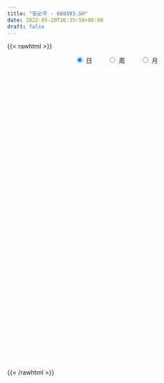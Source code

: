 ```yaml
---
title: "安必平 - 688393.SH"
date: 2022-05-20T16:35:50+08:00
draft: false
---
```

{{< rawhtml >}}
    <div style="text-align: center">
        <label style="padding: 1rem;"><input style="margin-right: .5rem" type="radio" name="period" value="D" checked onclick="period_change(this)">日</label>
        <label style="padding: 1rem;"><input style="margin-right: .5rem" type="radio" name="period" value="W" onclick="period_change(this)">周</label>
        <label style="padding: 1rem;"><input style="margin-right: .5rem" type="radio" name="period" value="M" onclick="period_change(this)">月</label>
    </div>
    <div id="chart" style="height: 700px;"></div> 
    <script type="text/javascript">
        const D_v = [3838.82,6417.49,5735.66,9301.72,6603.78,8529.31,6002.51,7431.58,8121.56,7974.97,11746.2,29240.18,14902.25,8249.45,11252.59,11112.0,10113.79,7709.75,6581.59,4297.38,5508.77,4275.82,5228.58,6597.8,4435.2,3046.28,3951.18,3215.76,4815.24,5522.55,2482.3,3957.58,3093.95,6239.78,4572.05,7272.42,4382.23,5320.45,7736.36,6260.09,3664.36,7976.81,6132.56,9658.09,4482.43,5614.35,6190.9,5105.91,6004.07,3197.39,11479.75,5083.15,5598.76,11121.19,4654.11,4645.16,5112.01,7894.4,5982.04,6797.92,5365.63,4302.94,4265.02,3076.07,3660.16,5054.84,5809.17,3904.35,3305.56,4457.99,4154.8,5356.44,8661.41,10537.13,12673.79,17208.93,10555.01,6984.37,5815.83,3990.0,7881.02,6370.67,8448.06,8560.89,5826.46,11306.53,6037.62,4982.18,3888.38,5621.16,4932.63,5855.81,3905.4,2753.42,3582.61,2962.67,4471.49,2273.94,3391.12,1857.9,2983.61,2638.71,2549.72,2404.1,1562.08,1673.99,2799.26,1650.73,2700.56,1993.02,1853.57,1455.07,8414.9,3689.82,10740.43,3493.24,2753.55,3100.66,2763.11,1976.37,2205.84,1611.4,1802.67,2502.68,2145.42,1781.38,4349.85,2940.07,2353.65,3075.53,2642.19,2655.14,3562.06,3039.69,22103.1,8305.23,6359.74,5751.77,6312.2,5199.22,4422.01,4527.32,6520.02,2453.13,4262.18,2938.01,2638.21,2721.88,3270.13,2390.08,6139.87,16295.41,5116.54,3742.93,4065.32,2892.36,4270.85,3813.91,4674.77,7592.9,8212.13,9050.14,7753.24,5433.74,8484.53,9222.48,41973.76,32003.74,21324.9,31015.24,20312.71,21098.52,8068.15,10261.95,7186.32,3494.33,8245.1,3254.81,4830.34,3462.9,3958.9,1924.95,2842.74,4337.31,4777.98,1746.16,1433.64,2755.39,2453.35,2339.15,2364.52,2310.34,2056.26,3627.26,4320.2,2346.22,2246.89,3416.08,4003.96,4016.19,2952.45,3774.68,4423.82,3447.18,8286.1,8221.98,5196.32,7020.82,4523.01,3069.07,5297.05,2655.07,1575.81,2459.48,2088.03,2589.22,2266.9,1451.09,2589.86,2129.15,3023.39,3346.98,2085.69,2707.48,2224.24,1353.42,1814.43,2121.52,1598.53,3371.12,2079.29,3681.89,2110.73,4561.66,13988.08,5734.83,4139.15,4039.03,3512.57,2727.38,3208.67,2700.1,6361.84,3689.71,11239.94,13773.04,5023.49,2314.85,2272.54,2342.63]
const D_histogram = [0.0,0.0056287179,0.0489007594,0.1083773736,0.1346002396,0.195236993,0.2281457389,0.2539446296,0.1794865874,0.0851037404,0.1288031279,0.2990126588,0.4037463097,0.4445590777,0.5286915141,0.4598128308,0.3492592506,0.2925761581,0.1824774964,0.0820666074,-0.0216885067,-0.1176478503,-0.1574099298,-0.2426918147,-0.3250156855,-0.4004292006,-0.3853481564,-0.361986114,-0.2519106047,-0.1746036941,-0.1233854898,-0.1602352683,-0.1768906653,-0.0901272139,-0.0531626203,0.027021782,0.0361356073,0.0625254161,0.1454873148,0.0985276494,0.0631215213,-0.0124896389,-0.1168644172,-0.2089536358,-0.2401500121,-0.2265810361,-0.2828282049,-0.3111864318,-0.389180933,-0.4006795275,-0.4553163065,-0.4562082161,-0.4544659121,-0.501801211,-0.4975021573,-0.4630837396,-0.4092723072,-0.2752496192,-0.1647737731,-0.056826821,0.006187484,0.0572624285,0.0646502839,0.0894892608,0.1149405972,0.1265755859,0.1639371253,0.1539668103,0.1605076987,0.1092590322,0.0563650841,0.0347020039,-0.0079196233,-0.0185781357,-0.0016647267,-0.0338933469,-0.0680595315,-0.0800640033,-0.087455739,-0.0680505106,-0.0648501929,-0.0529175847,-0.0335022472,0.0161332613,0.0562316691,0.0673304239,0.0614064862,0.068296232,0.0776652999,0.0715318259,0.0564719451,0.0282837303,0.0310921044,0.026013475,0.0464415556,0.0432490275,0.0183833635,0.0019867926,-0.0334481033,-0.0360348821,-0.0007951927,0.0323571148,0.0516808404,0.0857761068,0.1025772568,0.1137230548,0.0996825321,0.1018777047,0.0880620499,0.083012026,0.06525428,0.0730841132,0.1335485081,0.1290088573,-0.0354266557,-0.12691657,-0.1612887084,-0.1658916473,-0.1203350668,-0.0883069159,-0.0397642548,-0.0255464409,-0.0007658833,0.0381638881,0.0750083835,0.0989984454,0.1512539454,0.1715036677,0.1822189485,0.1500646185,0.1390155692,0.1376728785,0.1472121424,0.1608474116,0.2503289323,0.2730683795,0.2811467535,0.2846449691,0.272461709,0.2258974743,0.1540366287,0.052090757,-0.0615909959,-0.1084800331,-0.1070086723,-0.1122457402,-0.1180045623,-0.1033531847,-0.0903091543,-0.0837857486,-0.0632293499,0.0080427303,0.0487377434,0.0743284454,0.0895729363,0.0670797536,0.0723755241,0.073216329,0.0824006773,0.101812339,0.0910998539,0.1059644558,0.0791311629,0.0733884991,0.0753317971,0.1044997375,0.2428592774,0.2748597545,0.2114208857,0.2428794596,0.2162967117,0.0861737769,0.0200342093,-0.0775724767,-0.1770046472,-0.2360422049,-0.3644394788,-0.415312753,-0.4776337812,-0.4873168946,-0.4378194837,-0.3616389429,-0.286402568,-0.2068550357,-0.1705256684,-0.1539807915,-0.1301864245,-0.0876740502,-0.0449097294,-0.0003425241,0.0442763965,0.0448914654,0.0713597601,0.0469478417,0.046011861,0.0301101792,0.031433023,0.0390010774,0.0481088847,0.0367965065,0.0239092842,-0.0120311239,-0.064919146,-0.0700579946,0.0074654342,0.0375669187,-0.0494254673,-0.1137565749,-0.1111064319,-0.0682484326,0.0078095097,0.0597007104,0.0917057522,0.1043117843,0.0950470971,0.0515387468,0.027806,0.0258367588,0.0432261954,0.0553571775,0.0583885705,-0.0088526236,-0.0687054676,-0.1508764491,-0.1743294336,-0.1921227092,-0.1533184053,-0.1437445203,-0.1280897691,-0.1602001035,-0.1830137103,-0.2204426408,-0.2374770549,-0.3719948637,-0.5772910864,-0.6308602654,-0.6279437729,-0.5347762853,-0.4101299424,-0.2845884445,-0.1455091652,0.0039158135,0.1400110533,0.2212224646,0.3615834193,0.3247688506,0.2663216832,0.2333400393,0.2271405192,0.2375348053]
const D_fast = [0.0,0.0070358974,0.0625331288,0.1491040864,0.2089770122,0.3184230139,0.4083681945,0.4976532426,0.4680668473,0.3949599354,0.4708601048,0.7158228005,0.9214930287,1.0734455662,1.2897508811,1.3358254055,1.312586638,1.329047585,1.2645682974,1.1846740602,1.0754968195,0.9501255133,0.8710109514,0.7250561128,0.5614783206,0.3859575054,0.3047015105,0.2375670244,0.2846648825,0.3183208696,0.3386927014,0.2617841058,0.2009060425,0.2651376905,0.288811629,0.3757514768,0.393899204,0.4359203668,0.5552540942,0.5329263411,0.5133005933,0.4345670234,0.3009761408,0.1566485132,0.0654146339,0.0223383509,-0.1046158692,-0.210770704,-0.3860604384,-0.4977289148,-0.6661947705,-0.7811387341,-0.8930129081,-1.0657985098,-1.1858749953,-1.2672275126,-1.315734157,-1.2505238738,-1.181241471,-1.0875012241,-1.0229400481,-0.9575494965,-0.9339990701,-0.8867877779,-0.8326012923,-0.7893224071,-0.7109765864,-0.6824551988,-0.6357873858,-0.6597212943,-0.6985239713,-0.7115115505,-0.7561130836,-0.7714161298,-0.7549189025,-0.7956208594,-0.8468019269,-0.8788223995,-0.90807807,-0.9056854692,-0.9186976997,-0.9199944877,-0.9089547121,-0.8552858883,-0.8011295632,-0.7731982024,-0.7637705185,-0.7398067147,-0.7110213218,-0.6992718394,-0.7002137339,-0.7213310161,-0.710749616,-0.7093248766,-0.6772864071,-0.6696666784,-0.6899365015,-0.7058363742,-0.7496332959,-0.7612287953,-0.726187904,-0.6849463179,-0.6527023821,-0.597163089,-0.5547176248,-0.5151410631,-0.5042609527,-0.476596354,-0.4683964963,-0.4526935138,-0.4541376897,-0.4280368282,-0.3341853062,-0.3064727428,-0.4797649197,-0.6029839765,-0.677678292,-0.7237541427,-0.7082813289,-0.698329907,-0.6597283096,-0.6518971059,-0.6273080192,-0.5788372758,-0.5232406845,-0.4745010112,-0.3844320248,-0.3213063857,-0.2650363677,-0.2596745431,-0.2359697001,-0.2028941711,-0.1565518716,-0.1027047495,0.0493590043,0.1403655464,0.2187306087,0.2933900666,0.3493222337,0.3592323676,0.3258806792,0.2369574968,0.1078779949,0.0338689494,0.0085881422,-0.0247103608,-0.0599703234,-0.071157242,-0.0806905003,-0.0951135317,-0.0903644704,-0.0170817077,0.0357977413,0.0799705547,0.1176082796,0.1118850353,0.1352746868,0.154419574,0.1842040917,0.229068838,0.2411313164,0.2824870323,0.2754365302,0.2880409911,0.3088172384,0.3641101131,0.5631844724,0.6638998881,0.6533162408,0.7454946795,0.7729861096,0.664406619,0.6032756037,0.4862757985,0.3425924662,0.2245443573,0.0050372138,-0.1496642487,-0.3313937222,-0.4629060593,-0.5228635193,-0.5370927142,-0.5334569813,-0.5056232079,-0.5119252577,-0.5338755786,-0.5426278178,-0.522033956,-0.4904970676,-0.4460154933,-0.3903274737,-0.3784895383,-0.3341813037,-0.3468562616,-0.336289277,-0.3446634141,-0.3354823145,-0.3181639907,-0.2970289623,-0.2991422139,-0.3060521151,-0.3450003042,-0.4141181128,-0.43677146,-0.3573816727,-0.3178884585,-0.4172372114,-0.5100074626,-0.5351339277,-0.5093380365,-0.4313277167,-0.3645113384,-0.3095798587,-0.2708958804,-0.2563987934,-0.2870224569,-0.3038037038,-0.2993137552,-0.2711177699,-0.2451474933,-0.2275189577,-0.2969733077,-0.3740025186,-0.4938926124,-0.5609279553,-0.6267519082,-0.6262772057,-0.6526394507,-0.6690071417,-0.741167502,-0.8097345365,-0.9022741271,-0.978677805,-1.2061943297,-1.555813324,-1.7670975694,-1.9211670201,-1.9616936037,-1.9395797464,-1.8851853597,-1.7824833717,-1.6320794396,-1.4609814364,-1.3244644091,-1.0937075995,-1.0493299555,-1.0411967022,-1.0158433362,-0.9652577265,-0.8954797391]
const D_slow = [0.0,0.0014071795,0.0136323693,0.0407267128,0.0743767726,0.1231860209,0.1802224556,0.243708613,0.2885802599,0.309856195,0.3420569769,0.4168101417,0.5177467191,0.6288864885,0.761059367,0.8760125747,0.9633273874,1.0364714269,1.082090801,1.1026074528,1.0971853262,1.0677733636,1.0284208812,0.9677479275,0.8864940061,0.786386706,0.6900496669,0.5995531384,0.5365754872,0.4929245637,0.4620781912,0.4220193741,0.3777967078,0.3552649043,0.3419742493,0.3487296948,0.3577635966,0.3733949506,0.4097667794,0.4343986917,0.450179072,0.4470566623,0.417840558,0.365602149,0.305564646,0.248919387,0.1782123358,0.1004157278,0.0031204945,-0.0970493873,-0.210878464,-0.324930518,-0.438546996,-0.5639972988,-0.6883728381,-0.804143773,-0.9064618498,-0.9752742546,-1.0164676979,-1.0306744031,-1.0291275321,-1.014811925,-0.998649354,-0.9762770388,-0.9475418895,-0.915897993,-0.8749137117,-0.8364220091,-0.7962950845,-0.7689803264,-0.7548890554,-0.7462135544,-0.7481934602,-0.7528379942,-0.7532541758,-0.7617275125,-0.7787423954,-0.7987583962,-0.820622331,-0.8376349586,-0.8538475069,-0.867076903,-0.8754524648,-0.8714191495,-0.8573612323,-0.8405286263,-0.8251770047,-0.8081029467,-0.7886866218,-0.7708036653,-0.756685679,-0.7496147464,-0.7418417204,-0.7353383516,-0.7237279627,-0.7129157058,-0.708319865,-0.7078231668,-0.7161851926,-0.7251939132,-0.7253927113,-0.7173034326,-0.7043832225,-0.6829391958,-0.6572948816,-0.6288641179,-0.6039434849,-0.5784740587,-0.5564585462,-0.5357055397,-0.5193919697,-0.5011209414,-0.4677338144,-0.4354816001,-0.444338264,-0.4760674065,-0.5163895836,-0.5578624954,-0.5879462621,-0.6100229911,-0.6199640548,-0.626350665,-0.6265421358,-0.6170011638,-0.598249068,-0.5734994566,-0.5356859703,-0.4928100533,-0.4472553162,-0.4097391616,-0.3749852693,-0.3405670497,-0.303764014,-0.2635521611,-0.2009699281,-0.1327028332,-0.0624161448,0.0087450975,0.0768605247,0.1333348933,0.1718440505,0.1848667397,0.1694689908,0.1423489825,0.1155968144,0.0875353794,0.0580342388,0.0321959426,0.0096186541,-0.0113277831,-0.0271351206,-0.025124438,-0.0129400021,0.0056421092,0.0280353433,0.0448052817,0.0628991627,0.081203245,0.1018034143,0.1272564991,0.1500314625,0.1765225765,0.1963053672,0.214652492,0.2334854413,0.2596103756,0.320325195,0.3890401336,0.4418953551,0.5026152199,0.5566893979,0.5782328421,0.5832413944,0.5638482752,0.5195971134,0.4605865622,0.3694766925,0.2656485043,0.146240059,0.0244108353,-0.0850440356,-0.1754537713,-0.2470544133,-0.2987681722,-0.3413995893,-0.3798947872,-0.4124413933,-0.4343599059,-0.4455873382,-0.4456729692,-0.4346038701,-0.4233810038,-0.4055410637,-0.3938041033,-0.3823011381,-0.3747735933,-0.3669153375,-0.3571650682,-0.345137847,-0.3359387204,-0.3299613993,-0.3329691803,-0.3491989668,-0.3667134654,-0.3648471069,-0.3554553772,-0.367811744,-0.3962508878,-0.4240274957,-0.4410896039,-0.4391372265,-0.4242120489,-0.4012856108,-0.3752076647,-0.3514458905,-0.3385612038,-0.3316097038,-0.325150514,-0.3143439652,-0.3005046708,-0.2859075282,-0.2881206841,-0.305297051,-0.3430161633,-0.3865985217,-0.434629199,-0.4729588003,-0.5088949304,-0.5409173727,-0.5809673985,-0.6267208261,-0.6818314863,-0.7412007501,-0.834199466,-0.9785222376,-1.1362373039,-1.2932232472,-1.4269173185,-1.5294498041,-1.6005969152,-1.6369742065,-1.6359952531,-1.6009924898,-1.5456868736,-1.4552910188,-1.3740988061,-1.3075183854,-1.2491833755,-1.1923982457,-1.1330145444]
const D_data = [['2021-05-11', 33.9086, 33.9871, 33.536, 34.1341],['2021-05-12', 33.8302, 34.0753, 33.2026, 34.3205],['2021-05-13', 33.8302, 34.7029, 33.634, 34.7519],['2021-05-14', 34.8107, 35.252, 34.3793, 36.0757],['2021-05-17', 35.3501, 35.1736, 34.9971, 35.6933],['2021-05-18', 35.203, 35.9874, 34.8304, 36.164],['2021-05-19', 36.0855, 36.0855, 35.4285, 36.2522],['2021-05-20', 36.0757, 36.3797, 35.7031, 36.7425],['2021-05-21', 36.1541, 35.203, 35.1834, 36.6542],['2021-05-24', 35.2814, 34.644, 34.4479, 35.2814],['2021-05-25', 35.0951, 36.3699, 34.7029, 36.5268],['2021-05-26', 36.3699, 38.7625, 36.164, 39.5077],['2021-05-27', 38.6644, 39.0371, 38.6154, 39.4881],['2021-05-28', 39.6362, 39.0536, 38.4019, 39.6362],['2021-05-31', 39.5473, 40.4261, 39.0042, 40.8112],['2021-06-01', 40.4656, 39.0635, 39.0338, 40.4656],['2021-06-02', 39.1128, 38.5105, 38.313, 39.8534],['2021-06-03', 38.8857, 39.1326, 38.3031, 39.6954],['2021-06-04', 39.0042, 38.3525, 38.2143, 39.5868],['2021-06-07', 38.2636, 38.1649, 37.7798, 38.8857],['2021-06-08', 38.0168, 37.7502, 37.1478, 38.2538],['2021-06-09', 37.7502, 37.4045, 37.3749, 38.2636],['2021-06-10', 37.5724, 37.7798, 36.9898, 37.7798],['2021-06-11', 37.8588, 36.8516, 36.8417, 38.3031],['2021-06-15', 36.5356, 36.3381, 36.0419, 37.1676],['2021-06-16', 36.3381, 35.8246, 35.7654, 36.6343],['2021-06-17', 35.9036, 36.585, 35.7753, 36.8812],['2021-06-18', 36.6343, 36.585, 36.2789, 37.1676],['2021-06-21', 36.4171, 37.8687, 36.4171, 37.8884],['2021-06-22', 37.8687, 37.8687, 37.8588, 38.6092],['2021-06-23', 38.1155, 37.839, 37.5329, 38.1451],['2021-06-24', 37.6712, 36.7232, 36.6146, 37.8489],['2021-06-25', 36.7232, 36.7528, 36.4171, 36.9997],['2021-06-28', 36.8615, 38.1846, 36.6442, 38.2636],['2021-06-29', 38.1846, 37.8884, 37.7008, 38.9548],['2021-06-30', 37.5823, 38.787, 37.4835, 39.3005],['2021-07-01', 39.0832, 38.2143, 38.1254, 39.0931],['2021-07-02', 38.2143, 38.6191, 37.602, 38.6882],['2021-07-05', 38.5994, 39.7646, 38.5994, 39.8534],['2021-07-06', 39.7744, 38.392, 38.2241, 39.7942],['2021-07-07', 38.5895, 38.4414, 38.0464, 38.8067],['2021-07-08', 38.6092, 37.7205, 37.0096, 38.6882],['2021-07-09', 37.4144, 36.8812, 36.7528, 37.9674],['2021-07-12', 37.1083, 36.427, 36.2986, 37.4638],['2021-07-13', 36.5948, 36.7232, 36.348, 36.7528],['2021-07-14', 36.6541, 37.0886, 36.3875, 37.2959],['2021-07-15', 36.901, 35.9234, 35.5383, 37.0392],['2021-07-16', 35.9234, 35.8246, 35.6666, 36.1999],['2021-07-19', 35.5086, 34.6397, 34.462, 35.5185],['2021-07-20', 34.5804, 34.9063, 34.3533, 35.0445],['2021-07-21', 35.1433, 33.8201, 33.6029, 35.3013],['2021-07-22', 33.8201, 33.9386, 33.7707, 34.1361],['2021-07-23', 33.8695, 33.5535, 33.2573, 34.067],['2021-07-26', 33.6226, 32.3587, 31.8057, 33.6226],['2021-07-27', 32.1908, 32.3982, 31.9045, 32.6747],['2021-07-28', 32.0427, 32.3883, 31.3614, 32.5858],['2021-07-29', 32.3883, 32.3982, 32.2204, 32.8524],['2021-07-30', 32.5266, 33.5041, 32.2007, 33.5535],['2021-08-02', 33.4548, 33.5535, 33.0005, 33.8497],['2021-08-03', 33.5634, 33.8794, 33.277, 34.3435],['2021-08-04', 33.8794, 33.6127, 33.277, 33.8794],['2021-08-05', 33.4844, 33.6522, 33.4153, 34.146],['2021-08-06', 33.988, 33.1684, 32.8327, 33.988],['2021-08-09', 32.8327, 33.3955, 32.8327, 33.5436],['2021-08-10', 33.4548, 33.4844, 33.2671, 33.7707],['2021-08-11', 33.3461, 33.3758, 32.9314, 33.5041],['2021-08-12', 33.2178, 33.8201, 33.1585, 33.909],['2021-08-13', 33.8201, 33.3066, 33.198, 33.8201],['2021-08-16', 33.2671, 33.514, 32.9117, 33.6424],['2021-08-17', 33.5535, 32.6648, 32.5957, 33.5634],['2021-08-18', 32.7635, 32.3192, 32.1711, 32.7734],['2021-08-19', 32.1908, 32.4377, 32.1908, 32.8722],['2021-08-20', 32.2994, 31.9045, 31.7958, 32.961],['2021-08-23', 31.9835, 32.0427, 31.8156, 32.1809],['2021-08-24', 32.0921, 32.2896, 32.0625, 32.8228],['2021-08-25', 31.9143, 31.5095, 31.4897, 32.2402],['2021-08-26', 31.5095, 31.154, 31.075, 31.5589],['2021-08-27', 30.9368, 31.1343, 30.7886, 31.4601],['2021-08-30', 31.2132, 30.9565, 30.9071, 31.4107],['2021-08-31', 30.9664, 31.1441, 30.8084, 31.2527],['2021-09-01', 31.1935, 30.8281, 30.5122, 31.1935],['2021-09-02', 30.9269, 30.8084, 30.759, 31.0256],['2021-09-03', 30.8084, 30.8281, 30.6899, 31.0059],['2021-09-06', 30.8183, 31.2626, 30.8183, 31.3416],['2021-09-07', 31.2725, 31.2922, 31.2034, 31.4009],['2021-09-08', 31.1737, 30.996, 30.6208, 31.3021],['2021-09-09', 30.7294, 30.7294, 30.6109, 30.9071],['2021-09-10', 30.6504, 30.8281, 30.6405, 30.8973],['2021-09-13', 30.8479, 30.8479, 30.7788, 30.9861],['2021-09-14', 30.8183, 30.6109, 30.5912, 30.9269],['2021-09-15', 30.5912, 30.3838, 30.3542, 30.5912],['2021-09-16', 30.3838, 30.0283, 29.9493, 30.5517],['2021-09-17', 30.1764, 30.2653, 29.9197, 30.285],['2021-09-22', 30.0184, 30.0777, 29.9197, 30.2061],['2021-09-23', 30.1764, 30.364, 30.1271, 30.522],['2021-09-24', 30.5615, 30.0481, 30.0481, 30.5714],['2021-09-27', 30.0481, 29.6235, 29.5148, 30.1172],['2021-09-28', 29.6235, 29.5247, 29.3865, 29.6926],['2021-09-29', 29.6235, 29.031, 29.0211, 29.6235],['2021-09-30', 29.2285, 29.2087, 29.031, 29.3173],['2021-10-08', 29.347, 29.6531, 29.347, 29.8999],['2021-10-11', 29.8407, 29.7222, 29.5445, 29.8506],['2021-10-12', 29.7123, 29.6235, 29.5543, 29.9394],['2021-10-13', 29.5642, 29.9098, 29.5642, 29.9691],['2021-10-14', 29.8604, 29.8111, 29.6333, 29.8901],['2021-10-15', 29.8802, 29.8111, 29.663, 29.8901],['2021-10-18', 29.8506, 29.4852, 29.2877, 29.8506],['2021-10-19', 29.4852, 29.6531, 29.426, 29.8703],['2021-10-20', 29.6235, 29.4161, 29.2877, 29.8012],['2021-10-21', 29.347, 29.4655, 29.1495, 29.4852],['2021-10-22', 29.4161, 29.2285, 29.1594, 29.426],['2021-10-25', 29.2384, 29.505, 29.1495, 29.584],['2021-10-26', 29.4951, 30.364, 29.4161, 30.4529],['2021-10-27', 30.285, 29.7419, 29.4062, 30.285],['2021-10-28', 29.6235, 27.2536, 27.1943, 29.6235],['2021-10-29', 27.2536, 27.3424, 27.1647, 27.5399],['2021-11-01', 27.1647, 27.5301, 27.1647, 27.8263],['2021-11-02', 27.4807, 27.5893, 27.2536, 28.1028],['2021-11-03', 27.5992, 28.1324, 27.5992, 28.4188],['2021-11-04', 27.9448, 28.004, 27.9053, 28.241],['2021-11-05', 28.1423, 28.2904, 27.9645, 28.5866],['2021-11-08', 28.2805, 27.9152, 27.6584, 28.2805],['2021-11-09', 27.9349, 28.0534, 27.7473, 28.1917],['2021-11-10', 28.3003, 28.3299, 27.9547, 28.4089],['2021-11-11', 28.4879, 28.4681, 28.3694, 28.5768],['2021-11-12', 28.5669, 28.4583, 28.3595, 28.5866],['2021-11-15', 28.5669, 29.0409, 28.5669, 29.2285],['2021-11-16', 29.1297, 28.8927, 28.873, 29.2581],['2021-11-17', 28.7051, 28.9322, 28.7051, 29.1791],['2021-11-18', 28.9619, 28.4089, 28.399, 29.1692],['2021-11-19', 28.478, 28.6163, 28.3595, 28.7446],['2021-11-22', 28.5965, 28.7644, 28.4385, 28.9026],['2021-11-23', 28.7644, 28.9915, 28.6558, 29.0902],['2021-11-24', 28.9915, 29.189, 28.7545, 29.2285],['2021-11-25', 29.2877, 30.5517, 29.0804, 30.9861],['2021-11-26', 30.601, 30.2061, 30.0086, 30.7096],['2021-11-29', 29.8012, 30.3147, 29.7814, 30.8676],['2021-11-30', 30.2159, 30.5122, 30.1172, 30.6603],['2021-12-01', 30.5615, 30.522, 30.1764, 30.7689],['2021-12-02', 31.1046, 30.1468, 29.9691, 31.1046],['2021-12-03', 30.0678, 29.6827, 29.5247, 30.3147],['2021-12-06', 29.7321, 28.9421, 28.9224, 29.8901],['2021-12-07', 28.9322, 28.2312, 28.1522, 29.2285],['2021-12-08', 28.5076, 28.5866, 28.241, 28.794],['2021-12-09', 28.6163, 29.0014, 28.6163, 29.11],['2021-12-10', 29.0014, 28.8335, 28.8137, 29.1199],['2021-12-13', 28.8335, 28.715, 28.636, 29.0211],['2021-12-14', 28.9224, 28.9125, 28.6656, 29.0804],['2021-12-15', 29.1297, 28.8927, 28.6656, 29.1297],['2021-12-16', 28.8927, 28.794, 28.6854, 28.8927],['2021-12-17', 28.9125, 28.9816, 28.6656, 29.2384],['2021-12-20', 28.9816, 29.8407, 28.9816, 30.3443],['2021-12-21', 29.8012, 29.7814, 29.2778, 29.9394],['2021-12-22', 29.6235, 29.8209, 29.6235, 29.9888],['2021-12-23', 29.8308, 29.8703, 29.5148, 30.0086],['2021-12-24', 29.8604, 29.4457, 29.3272, 30.0974],['2021-12-27', 29.4457, 29.8111, 29.3272, 29.9789],['2021-12-28', 29.8703, 29.8407, 29.6235, 29.9691],['2021-12-29', 29.9197, 30.0481, 29.7716, 30.1962],['2021-12-30', 29.9592, 30.3443, 29.9197, 30.5418],['2021-12-31', 30.2752, 30.0876, 29.9197, 30.601],['2022-01-04', 30.1172, 30.522, 30.1172, 30.759],['2022-01-05', 30.601, 30.0678, 29.7222, 30.6307],['2022-01-06', 29.9197, 30.3344, 29.8901, 30.4628],['2022-01-07', 30.3443, 30.5122, 30.2752, 30.8084],['2022-01-10', 30.5122, 31.0454, 30.4529, 31.0948],['2022-01-11', 31.0355, 33.0499, 30.7195, 33.4449],['2022-01-12', 32.5167, 32.4377, 32.0921, 33.1881],['2022-01-13', 32.5562, 31.4107, 31.4009, 32.9808],['2022-01-14', 31.3811, 32.7635, 31.3021, 33.1783],['2022-01-17', 32.6253, 32.3093, 31.9538, 33.0302],['2022-01-18', 32.2402, 30.7886, 30.7491, 32.2402],['2022-01-19', 30.7886, 31.1836, 30.6307, 31.2034],['2022-01-20', 31.2034, 30.4035, 30.1764, 31.312],['2022-01-21', 30.4035, 29.8209, 29.7419, 30.6603],['2022-01-24', 30.1468, 29.8012, 29.6827, 30.1468],['2022-01-25', 29.6728, 28.241, 28.1917, 29.9098],['2022-01-26', 28.2509, 28.4583, 28.1423, 28.5768],['2022-01-27', 28.3398, 27.6782, 27.5992, 28.4879],['2022-01-28', 27.925, 27.7671, 27.5202, 28.1225],['2022-02-07', 27.7769, 28.241, 27.7769, 28.8335],['2022-02-08', 28.3891, 28.5768, 28.1028, 28.636],['2022-02-09', 28.5175, 28.6854, 28.4188, 28.7051],['2022-02-10', 28.6854, 28.9224, 28.5076, 28.9619],['2022-02-11', 28.7841, 28.4978, 28.1719, 28.8829],['2022-02-14', 28.2707, 28.2114, 28.0633, 28.4978],['2022-02-15', 28.2608, 28.241, 28.0633, 28.3398],['2022-02-16', 28.3299, 28.5076, 28.162, 28.8236],['2022-02-17', 28.5076, 28.6261, 28.4089, 28.7348],['2022-02-18', 28.5175, 28.8039, 28.4484, 28.8137],['2022-02-21', 28.8927, 29.0014, 28.7249, 29.0014],['2022-02-22', 28.8236, 28.5471, 28.4385, 28.9816],['2022-02-23', 28.4484, 28.9322, 28.4385, 28.9717],['2022-02-24', 28.9322, 28.2904, 27.9448, 29.0606],['2022-02-25', 27.9744, 28.4978, 27.9744, 28.7348],['2022-02-28', 28.2213, 28.241, 27.8757, 28.4583],['2022-03-01', 28.241, 28.3891, 28.1225, 28.5274],['2022-03-02', 28.4188, 28.4681, 28.083, 28.478],['2022-03-03', 28.4978, 28.5175, 28.3694, 28.7348],['2022-03-04', 28.3398, 28.241, 28.1028, 28.8137],['2022-03-07', 28.1028, 28.1324, 27.8362, 28.3694],['2022-03-08', 28.0139, 27.6683, 27.3721, 28.0435],['2022-03-09', 27.7078, 27.1351, 26.3649, 27.7276],['2022-03-10', 27.3622, 27.4708, 27.2536, 27.7769],['2022-03-11', 26.8685, 28.6261, 26.8685, 28.7841],['2022-03-14', 29.2285, 28.2904, 28.0238, 29.2285],['2022-03-15', 27.6387, 26.6117, 26.6019, 28.0337],['2022-03-16', 27.0363, 26.3649, 25.1009, 27.0363],['2022-03-17', 26.3649, 26.8882, 26.355, 27.1351],['2022-03-18', 26.5229, 27.3819, 26.4932, 27.4511],['2022-03-21', 27.1055, 28.0337, 27.1055, 28.3003],['2022-03-22', 27.7374, 28.0435, 27.7374, 28.4089],['2022-03-23', 27.7868, 28.0238, 27.7769, 28.1324],['2022-03-24', 27.7769, 27.925, 27.5992, 28.1225],['2022-03-25', 28.2015, 27.6881, 27.4313, 28.2015],['2022-03-28', 27.3918, 27.1252, 26.8685, 27.7868],['2022-03-29', 27.4017, 27.1746, 26.9672, 27.7276],['2022-03-30', 27.4511, 27.3523, 26.8586, 27.4511],['2022-03-31', 27.3918, 27.6189, 27.3128, 27.7769],['2022-04-01', 27.303, 27.6288, 27.1548, 27.6387],['2022-04-06', 27.5992, 27.5597, 27.3622, 27.9448],['2022-04-07', 27.4412, 26.4834, 26.4636, 27.6486],['2022-04-08', 26.3747, 26.1575, 25.802, 26.6611],['2022-04-11', 26.1575, 25.3577, 25.1799, 26.2464],['2022-04-12', 25.3577, 25.6243, 25.0713, 25.9008],['2022-04-13', 25.6737, 25.3774, 25.2589, 25.7428],['2022-04-14', 25.4268, 25.9403, 25.3774, 25.9699],['2022-04-15', 25.8712, 25.5157, 25.1306, 25.8712],['2022-04-18', 25.1207, 25.4762, 25.1207, 25.6045],['2022-04-19', 25.5157, 24.6368, 24.5085, 25.5157],['2022-04-20', 24.7652, 24.3801, 24.1135, 24.7652],['2022-04-21', 24.4788, 23.7778, 23.6988, 24.4788],['2022-04-22', 23.7778, 23.6, 23.205, 23.995],['2022-04-25', 23.5013, 21.3585, 21.2499, 23.5506],['2022-04-26', 21.477, 19.038, 18.7615, 21.556],['2022-04-27', 19.1565, 19.6009, 18.3764, 19.6009],['2022-04-28', 19.6009, 19.4922, 19.0479, 19.9366],['2022-04-29', 19.4922, 20.2229, 19.4922, 20.3414],['2022-05-05', 20.2328, 20.6179, 20.1933, 21.2301],['2022-05-06', 20.5389, 20.8055, 20.4204, 21.2301],['2022-05-09', 20.2427, 21.2894, 20.2427, 21.5856],['2022-05-10', 21.2301, 21.9115, 21.2005, 21.951],['2022-05-11', 21.9905, 22.346, 21.5856, 22.9582],['2022-05-12', 22.03, 22.1682, 21.951, 22.5829],['2022-05-13', 22.2571, 23.5309, 21.9806, 23.8074],['2022-05-16', 23.5309, 21.6646, 21.6054, 23.5309],['2022-05-17', 21.9115, 21.1808, 20.7957, 21.9115],['2022-05-18', 21.21, 21.27, 21.1, 21.49],['2022-05-19', 20.99, 21.51, 20.94, 21.51],['2022-05-20', 21.51, 21.75, 21.26, 21.75]]
const W_v = [240108.1,269268.52,87422.16,59826.63,65247.76,46926.37,16730.15,6240.98,54399.16,87713.27,69451.67,51925.07,55621.86,38559.76,37787.6,22798.82,24962.35,19592.46,27641.32,13989.11,25041.65,21823.82,27912.51,27542.78,16228.24,11798.09,9357.5,29202.17,15602.67,16822.51,15272.89,13237.25,11900.19,15993.57,33649.7,50926.45,79693.89,18772.65,31466.9,36688.74,72113.05,46769.72,25908.35,14648.42,19871.62,27786.93,31770.18,31051.68,31363.12,33426.87,26713.55,21504.59,25936.2,57959.23,32505.58,36713.68,24203.38,9298.7,11994.45,2983.61,10828.6,10997.14,27793.46,12799.53,9843.55,15361.29,39665.22,28044.94,20700.66,17160.17,32112.56,28564.56,30721.65,135540.12,66927.65,23287.48,17841.88,10727.69,14678.58,16029.34,22884.23,28031.2,14075.44,11026.22,8456.06,10221.09,12841.56,32462.75,6239.95,27200.26,25726.55]
const W_histogram = [0.0,-0.3998750997,-0.7450325927,-1.1919259334,-1.2327558789,-1.28696274,-1.3688148005,-1.260330263,-0.9083253828,-0.5502379787,-0.3798161661,-0.2312116142,-0.0334602585,0.0064603284,-0.1579023788,-0.1559755389,-0.3499441209,-0.4861477331,-0.7124377327,-0.7520388408,-0.8410514371,-0.8042625933,-0.4928501251,-0.4900984886,-0.4351470067,-0.2617640255,-0.075828525,-0.0480485691,0.065737392,0.1096740926,0.152326315,0.2310233032,0.2744620729,0.3873938023,0.5358285298,0.6893830229,0.8408971723,0.7140687185,0.7081655521,0.6891425255,0.9101861098,0.9775579663,0.891810197,0.7913225791,0.7127828455,0.758886529,0.6489561804,0.4889893259,0.2274252274,0.0571589224,-0.065359327,-0.1211352533,-0.230176774,-0.3260369994,-0.3782557927,-0.3799804962,-0.3850165994,-0.3689313077,-0.3793172337,-0.3229567012,-0.2452565892,-0.2049587828,-0.2729356768,-0.2237258778,-0.1529196317,-0.0725721916,0.1010830763,0.1890287109,0.1974203228,0.2187045077,0.2666216652,0.3394590535,0.4094564291,0.5896468542,0.4966517795,0.2928934512,0.2074249312,0.173008829,0.1329320462,0.0942513815,0.0992232214,0.0270907039,0.0092931356,0.0031381016,-0.085514654,-0.1680964021,-0.3234580847,-0.6088184118,-0.706613887,-0.5433617405,-0.5113910564]
const W_fast = [0.0,-0.4998438746,-1.0312595158,-1.7761343398,-2.1251532551,-2.5011008011,-2.9251565617,-3.13175459,-3.0068310555,-2.7863031461,-2.710835375,-2.6200337267,-2.4306474355,-2.3891117666,-2.5929500685,-2.6300171133,-2.9114717255,-3.169212271,-3.5736117038,-3.8012225221,-4.1004979777,-4.2647747822,-4.0765748453,-4.1963478309,-4.2501831007,-4.1422411258,-3.9752627566,-3.959494943,-3.8292746339,-3.7579194101,-3.677185609,-3.5407327949,-3.428678507,-3.218898327,-2.9365064671,-2.6106062183,-2.2488677758,-2.19717905,-2.0260408283,-1.8727782235,-1.4241881118,-1.1124267638,-0.9752219838,-0.8778789569,-0.7782229791,-0.5423976634,-0.4900889669,-0.52780849,-0.7325162816,-0.888492856,-1.0273509372,-1.1134106768,-1.2799963909,-1.4573658663,-1.6041486077,-1.7008684352,-1.8021586883,-1.8783062235,-1.9835214579,-2.0079001007,-1.991514136,-2.0024560253,-2.1386668386,-2.1453885089,-2.1128121708,-2.0506077786,-1.8516817416,-1.7164789293,-1.6587322366,-1.5827719249,-1.468199351,-1.3104971994,-1.1381357165,-0.8105335779,-0.7793657077,-0.9099006732,-0.9435129604,-0.9346768553,-0.9415206265,-0.9566384458,-0.9268608006,-0.9922206421,-1.0076949265,-1.0130654351,-1.1230968543,-1.2477027029,-1.4839289067,-1.9214938367,-2.1959427837,-2.1685310723,-2.2644081523]
const W_slow = [0.0,-0.0999687749,-0.2862269231,-0.5842084064,-0.8923973762,-1.2141380612,-1.5563417613,-1.871424327,-2.0985056727,-2.2360651674,-2.3310192089,-2.3888221125,-2.3971871771,-2.395572095,-2.4350476897,-2.4740415744,-2.5615276046,-2.6830645379,-2.8611739711,-3.0491836813,-3.2594465406,-3.4605121889,-3.5837247202,-3.7062493423,-3.815036094,-3.8804771004,-3.8994342316,-3.9114463739,-3.8950120259,-3.8675935027,-3.829511924,-3.7717560982,-3.7031405799,-3.6062921293,-3.4723349969,-3.2999892412,-3.0897649481,-2.9112477685,-2.7342063805,-2.5619207491,-2.3343742216,-2.08998473,-1.8670321808,-1.669201536,-1.4910058246,-1.3012841924,-1.1390451473,-1.0167978158,-0.959941509,-0.9456517784,-0.9619916102,-0.9922754235,-1.049819617,-1.1313288668,-1.225892815,-1.3208879391,-1.4171420889,-1.5093749158,-1.6042042242,-1.6849433995,-1.7462575468,-1.7974972425,-1.8657311617,-1.9216626312,-1.9598925391,-1.978035587,-1.9527648179,-1.9055076402,-1.8561525595,-1.8014764326,-1.7348210163,-1.6499562529,-1.5475921456,-1.4001804321,-1.2760174872,-1.2027941244,-1.1509378916,-1.1076856843,-1.0744526728,-1.0508898274,-1.026084022,-1.019311346,-1.0169880621,-1.0162035367,-1.0375822003,-1.0796063008,-1.160470822,-1.3126754249,-1.4893288967,-1.6251693318,-1.7530170959]
const W_data = [['2020-08-21', 68.2487, 55.2167, 54.9716, 72.5632],['2020-08-28', 54.2263, 48.9508, 48.0486, 58.2271],['2020-09-04', 49.2057, 47.1269, 46.8033, 50.4118],['2020-09-11', 47.0779, 42.8613, 41.1944, 47.578],['2020-09-18', 43.0084, 45.5481, 42.8123, 48.1271],['2020-09-25', 45.303, 43.9596, 43.6164, 46.0875],['2020-09-30', 43.9792, 41.9788, 41.871, 44.6166],['2020-10-09', 42.3612, 43.1359, 42.3612, 43.3418],['2020-10-16', 43.4889, 46.2836, 42.5574, 46.4307],['2020-10-23', 46.0875, 47.3916, 44.1067, 48.9802],['2020-10-30', 47.0975, 45.7737, 45.607, 49.5097],['2020-11-06', 45.7737, 45.7835, 43.2045, 47.3916],['2020-11-13', 45.9404, 46.8915, 45.4109, 48.8331],['2020-11-20', 46.8915, 45.2049, 44.3322, 47.2838],['2020-11-27', 45.303, 41.9004, 41.7435, 45.6952],['2020-12-04', 42.1259, 43.0673, 41.6944, 43.989],['2020-12-11', 43.1457, 39.5274, 39.4685, 43.1457],['2020-12-18', 39.6548, 38.6448, 38.4095, 40.253],['2020-12-25', 38.4389, 35.654, 35.3795, 39.6156],['2020-12-31', 35.7227, 36.262, 34.4283, 36.4483],['2021-01-08', 36.6542, 34.2028, 33.6144, 37.6544],['2021-01-15', 34.0067, 34.497, 32.3593, 34.8402],['2021-01-22', 34.6146, 37.8604, 34.0753, 38.1938],['2021-01-29', 37.8211, 33.9282, 33.5458, 38.3703],['2021-02-05', 33.9282, 33.8302, 33.536, 36.0855],['2021-02-10', 33.634, 35.1049, 32.8594, 35.4187],['2021-02-19', 35.3991, 35.5462, 34.8107, 35.7913],['2021-02-26', 35.5462, 33.536, 33.1438, 36.2032],['2021-03-05', 33.3595, 34.4479, 33.3595, 34.644],['2021-03-12', 34.4479, 33.5164, 33.3399, 35.252],['2021-03-19', 33.4477, 33.2908, 32.7221, 33.6537],['2021-03-26', 33.4575, 33.6831, 33.0751, 33.9969],['2021-04-02', 33.8302, 33.2418, 32.7515, 34.0263],['2021-04-09', 33.5654, 34.2812, 33.1438, 34.7617],['2021-04-16', 34.1341, 35.301, 32.0259, 36.2816],['2021-04-23', 34.9774, 36.1934, 34.6931, 36.7425],['2021-04-30', 36.2816, 37.1543, 35.9874, 39.7529],['2021-05-07', 37.3995, 33.9282, 33.6635, 37.3995],['2021-05-14', 33.9871, 35.252, 33.2026, 36.0757],['2021-05-21', 35.3501, 35.203, 34.8304, 36.7425],['2021-05-28', 35.2814, 39.0536, 34.4479, 39.6362],['2021-06-04', 39.5473, 38.3525, 38.2143, 40.8112],['2021-06-11', 38.2636, 36.8516, 36.8417, 38.8857],['2021-06-18', 36.5356, 36.585, 35.7654, 37.1676],['2021-06-25', 36.4171, 36.7528, 36.4171, 38.6092],['2021-07-02', 36.8615, 38.6191, 36.6442, 39.3005],['2021-07-09', 38.5994, 36.8812, 36.7528, 39.8534],['2021-07-16', 37.1083, 35.8246, 35.5383, 37.4638],['2021-07-23', 35.5086, 33.5535, 33.2573, 35.5185],['2021-07-30', 33.6226, 33.5041, 31.3614, 33.6226],['2021-08-06', 33.4548, 33.1684, 32.8327, 34.3435],['2021-08-13', 32.8327, 33.3066, 32.8327, 33.909],['2021-08-20', 33.2671, 31.9045, 31.7958, 33.6424],['2021-08-27', 31.9835, 31.1343, 30.7886, 32.8228],['2021-09-03', 31.2132, 30.8281, 30.5122, 31.4107],['2021-09-10', 30.8183, 30.8281, 30.6109, 31.4009],['2021-09-17', 30.8479, 30.2653, 29.9197, 30.9861],['2021-09-24', 30.0184, 30.0481, 29.9197, 30.5714],['2021-09-30', 30.0481, 29.2087, 29.0211, 30.1172],['2021-10-08', 29.347, 29.6531, 29.347, 29.8999],['2021-10-15', 29.8407, 29.8111, 29.5445, 29.9691],['2021-10-22', 29.8506, 29.2285, 29.1495, 29.8703],['2021-10-29', 29.2384, 27.3424, 27.1647, 30.4529],['2021-11-05', 27.1647, 28.2904, 27.1647, 28.5866],['2021-11-12', 28.2805, 28.4583, 27.6584, 28.5866],['2021-11-19', 28.5669, 28.6163, 28.3595, 29.2581],['2021-11-26', 28.5965, 30.2061, 28.4385, 30.9861],['2021-12-03', 29.8012, 29.6827, 29.5247, 31.1046],['2021-12-10', 29.7321, 28.8335, 28.1522, 29.8901],['2021-12-17', 28.8335, 28.9816, 28.636, 29.2384],['2021-12-24', 28.9816, 29.4457, 28.9816, 30.3443],['2021-12-31', 29.4457, 30.0876, 29.3272, 30.601],['2022-01-07', 30.1172, 30.5122, 29.7222, 30.8084],['2022-01-14', 30.5122, 32.7635, 30.4529, 33.4449],['2022-01-21', 32.6253, 29.8209, 29.7419, 33.0302],['2022-01-28', 30.1468, 27.7671, 27.5202, 30.1468],['2022-02-11', 27.7769, 28.4978, 27.7769, 28.9619],['2022-02-18', 28.2707, 28.8039, 28.0633, 28.8236],['2022-02-25', 28.8927, 28.4978, 27.9448, 29.0606],['2022-03-04', 28.2213, 28.241, 27.8757, 28.8137],['2022-03-11', 28.1028, 28.6261, 26.3649, 28.7841],['2022-03-18', 29.2285, 27.3819, 25.1009, 29.2285],['2022-03-25', 27.1055, 27.6881, 27.1055, 28.4089],['2022-04-01', 27.3918, 27.6288, 26.8586, 27.7868],['2022-04-08', 27.5992, 26.1575, 25.802, 27.9448],['2022-04-15', 26.1575, 25.5157, 25.0713, 26.2464],['2022-04-22', 25.1207, 23.6, 23.205, 25.6045],['2022-04-29', 23.5013, 20.2229, 18.3764, 23.5506],['2022-05-06', 20.2328, 20.8055, 20.1933, 21.2301],['2022-05-13', 20.2427, 23.5309, 20.2427, 23.8074],['2022-05-20', 23.5309, 21.75, 20.7957, 23.5309]]
const M_v = [531475.66,254054.03,217805.08,187685.37,105192.98,102320.76,66586.0,68395.07,184704.05,170293.93,114029.77,137314.53,141919.4,104909.96,52602.81,89781.1,114471.38,256476.9,45594.37,87571.06,66110.61,59166.76]
const M_histogram = [0.0,-0.4486892308,-0.4631936112,-0.6837223149,-1.1516839675,-1.527296125,-1.6979458052,-1.7241862097,-1.379892446,-0.8622734807,-0.5745889481,-0.6773329608,-0.8313275826,-0.9803806969,-1.111878673,-0.9015537543,-0.7153378345,-0.6733562236,-0.5441118339,-0.435652048,-0.7772068241,-0.8116943362]
const M_fast = [0.0,-0.5608615385,-0.6911643217,-1.0826236041,-1.8385062486,-2.5959424374,-3.1910785689,-3.6483655258,-3.6490448736,-3.3469942785,-3.2029569829,-3.4750342358,-3.8368607533,-4.2310090418,-4.6404766862,-4.655540206,-4.6481587449,-4.7745161899,-4.7812997586,-4.7817529847,-5.3176094668,-5.5550205629]
const M_slow = [0.0,-0.1121723077,-0.2279707105,-0.3989012892,-0.6868222811,-1.0686463124,-1.4931327637,-1.9241793161,-2.2691524276,-2.4847207978,-2.6283680348,-2.797701275,-3.0055331707,-3.2506283449,-3.5285980131,-3.7539864517,-3.9328209103,-4.1011599662,-4.2371879247,-4.3461009367,-4.5404026427,-4.7433262268]
const M_data = [['2020-08-31', 68.2487, 49.0096, 48.0486, 72.5632],['2020-09-30', 49.0292, 41.9788, 41.1944, 49.9706],['2020-10-30', 42.3612, 45.7737, 42.3612, 49.5097],['2020-11-30', 45.7737, 42.0475, 41.6944, 48.8331],['2020-12-31', 42.1259, 36.262, 34.4283, 43.989],['2021-01-29', 36.6542, 33.9282, 32.3593, 38.3703],['2021-02-26', 33.9282, 33.536, 32.8594, 36.2032],['2021-03-31', 33.3595, 33.1928, 32.7221, 35.252],['2021-04-30', 33.2908, 37.1543, 32.0259, 39.7529],['2021-05-31', 37.3995, 40.4261, 33.2026, 40.8112],['2021-06-30', 40.4656, 38.787, 35.7654, 40.4656],['2021-07-30', 39.0832, 33.5041, 31.3614, 39.8534],['2021-08-31', 33.4548, 31.1441, 30.7886, 34.3435],['2021-09-30', 31.1935, 29.2087, 29.0211, 31.4009],['2021-10-29', 29.347, 27.3424, 27.1647, 30.4529],['2021-11-30', 27.1647, 30.5122, 27.1647, 30.9861],['2021-12-31', 30.5615, 30.0876, 28.1522, 31.1046],['2022-01-28', 30.1172, 27.7671, 27.5202, 33.4449],['2022-02-28', 27.7769, 28.241, 27.7769, 29.0606],['2022-03-31', 28.241, 27.6189, 25.1009, 29.2285],['2022-04-29', 27.303, 20.2229, 18.3764, 27.9448],['2022-05-31', 20.2328, 21.75, 20.1933, 23.8074]]
        const D_a = [null,null,null,null,null,null,null,null,null,null,null,null,null,null,40.8112,null,null,null,null,null,null,null,null,null,null,35.7654,null,null,null,null,null,null,null,null,null,null,null,null,39.8534,null,null,null,null,null,null,null,null,null,null,null,null,null,null,null,null,31.3614,null,null,null,34.3435,null,null,null,null,null,null,null,null,null,null,null,null,null,null,null,null,null,null,null,null,30.5122,null,null,null,null,null,null,null,30.9861,null,null,null,null,null,null,null,null,null,29.0211,null,null,null,null,29.9691,null,null,null,null,null,null,null,null,null,null,null,27.1647,null,null,null,null,null,null,null,null,null,null,null,null,null,null,null,null,null,null,null,null,null,null,null,31.1046,null,null,null,null,null,null,28.636,null,null,null,null,null,null,null,null,null,null,null,null,null,null,null,null,null,null,null,33.4449,null,null,null,null,null,null,null,null,null,null,null,null,27.5202,null,null,null,null,null,null,null,null,null,null,29.0014,null,null,null,null,null,null,null,null,null,null,null,null,null,null,null,null,25.1009,null,null,null,28.4089,null,null,null,null,null,null,null,null,null,null,null,null,null,null,null,null,null,null,null,null,null,null,null,18.3764,null,null,null,null,null,null,null,null,23.8074,null,null,null,null,null]
const W_a = [null,null,null,41.1944,null,null,null,null,null,null,49.5097,null,null,null,null,null,null,null,null,null,null,32.3593,null,null,null,null,null,null,null,null,null,null,null,null,null,null,null,null,null,null,null,40.8112,null,null,null,null,null,null,null,null,null,null,null,null,null,null,null,null,null,null,null,null,27.1647,null,null,null,null,null,null,null,null,null,null,33.4449,null,null,null,null,null,null,null,null,null,null,null,null,null,18.3764,null,null,null]
const M_a = [null,null,null,null,null,null,null,null,null,null,null,null,null,null,27.1647,null,null,null,null,null,null,null]
        const D_b = [[{ coord: ['2021-05-31', 39.8534] }, { coord: ['2021-07-28', 35.7654] }],[{ coord: ['2021-09-29', 29.9691] }, { coord: ['2022-01-11', 29.0211] }],[{ coord: ['2022-01-28', 28.4089] }, { coord: ['2022-03-22', 27.5202] }]]
const W_b = [[{ coord: ['2021-01-15', 33.4449] }, { coord: ['2022-01-14', 32.3593] }]]
const M_b = []
    </script>
{{< /rawhtml >}}
